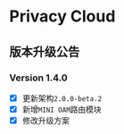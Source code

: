 # Privacy Cloud

## 版本升级公告

### Version 1.4.0
- [x] 更新架构`2.0.0-beta.2`
- [x] 新增`MINI OAM`路由模块
- [x] 修改升级方案

